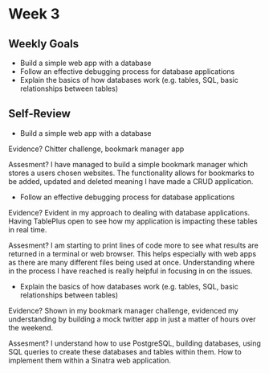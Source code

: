 
# Week 3

## Weekly Goals 

- Build a simple web app with a database
- Follow an effective debugging process for database applications
- Explain the basics of how databases work (e.g. tables, SQL, basic relationships between tables)

## Self-Review

- Build a simple web app with a database

Evidence? Chitter challenge, bookmark manager app

Assesment? I have managed to build a simple bookmark manager which stores a users chosen websites. The functionality allows for bookmarks to be added, updated and deleted meaning I have made a CRUD application.

- Follow an effective debugging process for database applications

Evidence?  Evident in my approach to dealing with database applications. Having TablePlus open to see how my application is impacting these tables in real time.

Assesment? I am starting to print lines of code more to see what results are returned in a terminal or web browser. This helps especially with web apps as there are many different files being used at once. Understanding where in the process I have reached is really helpful in focusing in on the issues.

- Explain the basics of how databases work (e.g. tables, SQL, basic relationships between tables)

Evidence? Shown in my bookmark manager challenge, evidenced my understanding by building a mock twitter app in just a matter of hours over the weekend.

Assesment? I understand how to use PostgreSQL, building databases, using SQL queries to create these databases and tables within them. How to implement them within a Sinatra web application.

